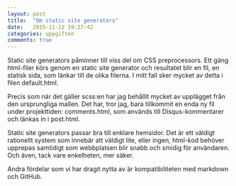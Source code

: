 ```yaml
---
layout: post
title:  "Om static site generators"
date:   2015-11-12 19:27:42
categories: uppgiften
comments: true
---
```


Static site generators påminner till viss del om CSS preprocessors. Ett gäng html-filer körs genom en static site generator och resultatet blir en fil, en statisk sida, som länkar till de olika filerna. I mitt fall sker mycket av detta i filen default.html.

Precis som när det gäller scss:en har jag behållit mycket av upplägget från den ursprungliga mallen. Det har, tror jag, bara tillkommit en enda ny fil under projekttiden: comments.html, som används till Disqus-kommentarer och länkas in i post.html.

Static site generators passar bra till enklare hemsidor. Det är ett väldigt rationellt system som innebär att väldigt lite, eller ingen, html-kod behöver upprepas samtidigt som webbplatsen blir snabb och smidig för användaren. Och även, tack vare enkelheten, mer säker.

Andra fördelar som vi har dragit nytta av är kompatibiliteten med markdown och GitHub.
